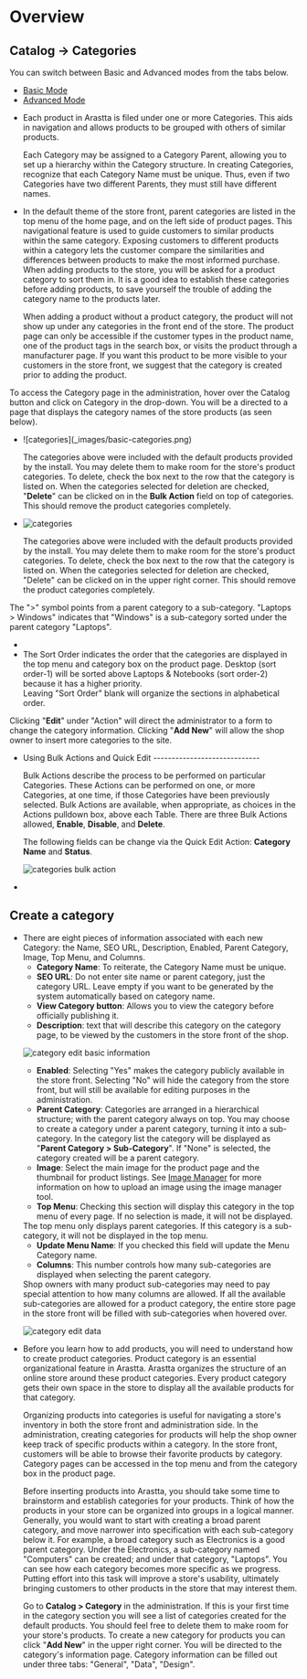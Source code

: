Overview
========

Catalog → Categories
----------

<div class="uk-alert-info uk-alert">
  <span class="uk-icon-info-circle"></span> You can switch between Basic and Advanced modes from the tabs below.
</div>
<ul class="uk-tab" data-uk-tab="{connect:'#doc-tabs', animation: 'fade'}">
    <li><a href="">Basic Mode</a></li>
    <li><a href="">Advanced Mode</a></li>
</ul>


<ul id="doc-tabs" class="uk-switcher uk-margin">
    <li markdown="1">Each product in Arastta is filed under one or more Categories. This aids in navigation and allows products to be grouped with others of similar products.

Each Category may be assigned to a Category Parent, allowing you to set up a hierarchy within the Category structure. In creating Categories, recognize that each Category Name must be unique. Thus, even if two Categories have two different Parents, they must still have different names.</li>
    <li markdown="1">In the default theme of the store front, parent categories are listed in the top menu of the home page, and on the left side of product pages. This navigational feature is used to guide customers to similar products within the same category. Exposing customers to different products within a category lets the customer compare the similarities and differences between products to make the most informed purchase. When adding products to the store, you will be asked for a product category to sort them in. It is a good idea to establish these categories before adding products, to save yourself the trouble of adding the category name to the products later.

<div class="uk-alert uk-alert-danger uk-margin-small-left uk-margin-small-right"><i class="uk-icon-exclamation-circle"></i> When adding a product without a product category, the product will not show up under any categories in the front end of the store. The product page can only be accessible if the customer types in the product name, one of the product tags in the search box, or visits the product through a manufacturer page. If you want this product to be more visible to your customers in the store front, we suggest that the category is created prior to adding the product.</div></li>
</ul>

To access the Category page in the administration, hover over the Catalog button and click on Category in the drop-down. You will be a directed to a page that displays the category names of the store products (as seen below).

<ul id="doc-tabs" class="uk-switcher uk-margin">
    <li markdown="1">![categories](_images/basic-categories.png)

The categories above were included with the default products provided by the install. You may delete them to make room for the store's product categories. To delete, check the box next to the row that the category is listed on. When the categories selected for deletion are checked, "**Delete**" can be clicked on in the **Bulk Action** field on top of categories. This should remove the product categories completely.</li>
    <li markdown="1">![categories](_images/categories.png)

The categories above were included with the default products provided by the install. You may delete them to make room for the store's product categories. To delete, check the box next to the row that the category is listed on. When the categories selected for deletion are checked, "Delete" can be clicked on in the upper right corner. This should remove the product categories completely.</li>
</ul>

<div class="uk-alert uk-alert-info uk-margin-small-left uk-margin-small-right"><i class="uk-icon-info-circle"></i> The ">" symbol points from a parent category to a sub-category. "Laptops > Windows" indicates that "Windows" is a sub-category sorted under the parent category "Laptops".</div>

<ul id="doc-tabs" class="uk-switcher uk-margin">
    <li></li>
    <li markdown="1">The Sort Order indicates the order that the categories are displayed in the top menu and category box on the product page. Desktop (sort order-1) will be sorted above Laptops & Notebooks (sort order-2) because it has a higher priority.

<div class="uk-alert uk-alert-info uk-margin-small-left uk-margin-small-right"><i class="uk-icon-info-circle"></i> Leaving "Sort Order" blank will organize the sections in alphabetical order.</div></li>
</ul>

Clicking "**Edit**" under "Action" will direct the administrator to a form to change the category information. Clicking "**Add New**" will allow the shop owner to insert more categories to the site.

<ul id="doc-tabs" class="uk-switcher uk-margin">
    <li markdown="1">Using Bulk Actions and Quick Edit
-----------------------------

Bulk Actions describe the process to be performed on particular Categories. These Actions can be performed on one, or more Categories, at one time, if those Categories have been previously selected. Bulk Actions are available, when appropriate, as choices in the Actions pulldown box, above each Table. There are three Bulk Actions allowed, **Enable**, **Disable**, and **Delete**.

The following fields can be change via the Quick Edit Action: **Category Name** and **Status**.

![categories bulk action](_images/basic-categories-bulk-action.png)</li>
    <li></li>
</ul>

Create a category
-----------------

<ul id="doc-tabs" class="uk-switcher uk-margin">
    <li markdown="1">There are eight pieces of information associated with each new Category: the Name, SEO URL, Description, Enabled, Parent Category, Image, Top Menu, and Columns.

- **Category Name**: To reiterate, the Category Name must be unique.
- **SEO URL**: Do not enter site name or parent category, just the category URL. Leave empty if you want to be generated by the system automatically based on category name.
-  **View Category button**: Allows you to view the category before officially publishing it.
- **Description**: text that will describe this category on the category page, to be viewed by the customers in the store front of the shop.

![category edit basic information](_images/basic-category-insert-1.png)

- **Enabled**: Selecting "Yes" makes the category publicly available in the store front. Selecting "No" will hide the category from the store front, but will still be available for editing purposes in the administration.
- **Parent Category**: Categories are arranged in a hierarchical structure; with the parent category always on top. You may choose to create a category under a parent category, turning it into a sub-category. In the category list the category will be displayed as "**Parent Category > Sub-Category**". If "None" is selected, the category created will be a parent category.
- **Image**: Select the main image for the product page and the thumbnail for product listings. See [Image Manager](docs/faq/image-manager) for more information on how to upload an image using the image manager tool.
- **Top Menu**: Checking this section will display this category in the top menu of every page. If no selection is made, it will not be displayed.

<div class="uk-alert uk-alert-success uk-margin-small-left uk-margin-small-right"><i class="uk-icon-check-circle"></i> The top menu only displays parent categories. If this category is a sub-category, it will not be displayed in the top menu.</div>

- **Update Menu Name**: If you checked this field will update the Menu Category name.
- **Columns**: This number controls how many sub-categories are displayed when selecting the parent category.

<div class="uk-alert uk-alert-danger uk-margin-small-left uk-margin-small-right"><i class="uk-icon-exclamation-circle"></i> Shop owners with many product sub-categories may need to pay special attention to how many columns are allowed. If all the available sub-categories are allowed for a product category, the entire store page in the store front will be filled with sub-categories when hovered over.</div>

![category edit data](_images/basic-category-insert-2.png)</li>
    <li markdown="1">Before you learn how to add products, you will need to understand how to create product categories. Product category is an essential organizational feature in Arastta. Arastta organizes the structure of an online store around these product categories. Every product category gets their own space in the store to display all the available products for that category.

Organizing products into categories is useful for navigating a store's inventory in both the store front and administration side. In the administration, creating categories for products will help the shop owner keep track of specific products within a category. In the store front, customers will be able to browse their favorite products by category. Category pages can be accessed in the top menu and from the category box in the product page.

<div class="uk-alert uk-alert-success uk-margin-small-left uk-margin-small-right"><i class="uk-icon-check-circle"></i> Before inserting products into Arastta, you should take some time to brainstorm and establish categories for your products. Think of how the products in your store can be organized into groups in a logical manner. Generally, you would want to start with creating a broad parent category, and move narrower into specification with each sub-category below it. For example, a broad category such as Electronics is a good parent category. Under the Electronics, a sub-category named "Computers" can be created; and under that category, "Laptops". You can see how each category becomes more specific as we progress. Putting effort into this task will improve a store's usability, ultimately bringing customers to other products in the store that may interest them.</div>

Go to **Catalog > Category** in the administration. If this is your first time in the category section you will see a list of categories created for the default products. You should feel free to delete them to make room for your store's products. To create a new category for products you can click "**Add New**" in the upper right corner. You will be directed to the category's information page. Category information can be filled out under three tabs: "General", "Data", "Design".</li>
</ul>
